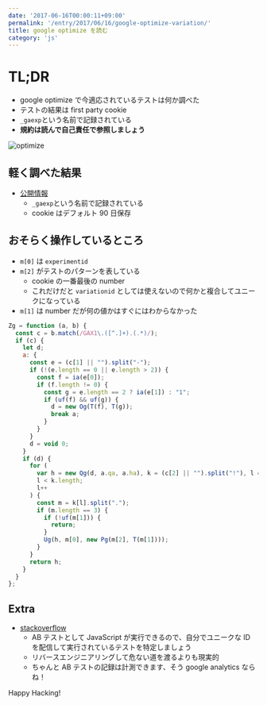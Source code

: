 ```yaml
---
date: '2017-06-16T00:00:11+09:00'
permalink: '/entry/2017/06/16/google-optimize-variation/'
title: google optimize を読む
category: 'js'
---
```


# TL;DR

- google optimize で今適応されているテストは何か調べた
- テストの結果は first party cookie
- `_gaexp`という名前で記録されている
- **規約は読んで自己責任で参照しましょう**

![optimize](/google-optimize-logo.jpg)

## 軽く調べた結果

- [公開情報](https://developers.google.com/analytics/devguides/collection/analyticsjs/cookie-usage?hl=en#optimize)
  - `_gaexp`という名前で記録されている
  - cookie はデフォルト 90 日保存

## おそらく操作しているところ

- `m[0]` は `experimentid`
- `m[2]` がテストのパターンを表している
  - cookie の一番最後の number
  - これだけだと `variationid`
    としては使えないので何かと複合してユニークになっている
- `m[1]` は number だが何の値かはすぐにはわからなかった

```js
Zg = function (a, b) {
  const c = b.match(/GAX1\.([^.]+).(.*)/);
  if (c) {
    let d;
    a: {
      const e = (c[1] || "").split("-");
      if (!(e.length == 0 || e.length > 2)) {
        const f = ia(e[0]);
        if (f.length != 0) {
          const g = e.length == 2 ? ia(e[1]) : "1";
          if (uf(f) && uf(g)) {
            d = new Og(T(f), T(g));
            break a;
          }
        }
      }
      d = void 0;
    }
    if (d) {
      for (
        var h = new Qg(d, a.qa, a.ha), k = (c[2] || "").split("!"), l = 0;
        l < k.length;
        l++
      ) {
        const m = k[l].split(".");
        if (m.length == 3) {
          if (!uf(m[1])) {
            return;
          }
          Ug(h, m[0], new Pg(m[2], T(m[1])));
        }
      }
      return h;
    }
  }
};
```

## Extra

- [stackoverflow](https://stackoverflow.com/questions/44412241/is-it-possible-to-read-experimentid-and-variationid-in-javascript-with-google-op)
  - AB テストとして JavaScript が実行できるので、自分でユニークな ID
    を配信して実行されているテストを特定しましょう
  - リバースエンジニアリングして危ない道を渡るよりも現実的
  - ちゃんと AB テストの記録は計測できます、そう google analytics ならね！

Happy Hacking!
